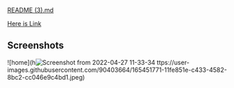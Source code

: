  [README (3).md](https://github.com/neetukumari4858/E-commerce-app/files/8569186/README.3.md)

[Here is Link](https://endearing-pixie-c5fd06.netlify.app/)

## Screenshots
![home](h![Screenshot from 2022-04-27 11-33-34](https://user-images.githubusercontent.com/90403664/165451828-e6b3d1cc-44fe-4b5c-b7dc-3d97f219840a.png)
ttps://user-images.githubusercontent.com/90403664/165451771-11fe851e-c433-4582-8bc2-cc046e9c4bd1.jpeg)
